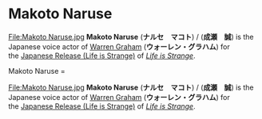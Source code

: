 #  Makoto Naruse 

[File:Makoto Naruse.jpg](thumb.md)
**Makoto Naruse** (**ナルセ　マコト**) / (**成瀬　誠**) is the Japanese voice actor of [Warren Graham](warren_graham.md) (**ウォーレン・グラハム**) for the [Japanese Release (Life is Strange)](japanese_localization.md) of *[Life is Strange](life_is_strange.md)*.

 Makoto Naruse =

[File:Makoto Naruse.jpg](thumb.md)
**Makoto Naruse** (**ナルセ　マコト**) / (**成瀬　誠**) is the Japanese voice actor of [Warren Graham](warren_graham.md) (**ウォーレン・グラハム**) for the [Japanese Release (Life is Strange)](japanese_localization.md) of *[Life is Strange](life_is_strange.md)*.

